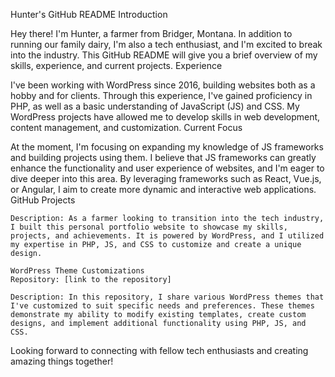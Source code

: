 Hunter's GitHub README
Introduction

Hey there! I'm Hunter, a farmer from Bridger, Montana. In addition to running our family dairy, I'm also a tech enthusiast, and I'm excited to break into the industry. This GitHub README will give you a brief overview of my skills, experience, and current projects.
Experience

I've been working with WordPress since 2016, building websites both as a hobby and for clients. Through this experience, I've gained proficiency in PHP, as well as a basic understanding of JavaScript (JS) and CSS. My WordPress projects have allowed me to develop skills in web development, content management, and customization.
Current Focus

At the moment, I'm focusing on expanding my knowledge of JS frameworks and building projects using them. I believe that JS frameworks can greatly enhance the functionality and user experience of websites, and I'm eager to dive deeper into this area. By leveraging frameworks such as React, Vue.js, or Angular, I aim to create more dynamic and interactive web applications.
GitHub Projects


    Description: As a farmer looking to transition into the tech industry, I built this personal portfolio website to showcase my skills, projects, and achievements. It is powered by WordPress, and I utilized my expertise in PHP, JS, and CSS to customize and create a unique design.

    WordPress Theme Customizations
    Repository: [link to the repository]

    Description: In this repository, I share various WordPress themes that I've customized to suit specific needs and preferences. These themes demonstrate my ability to modify existing templates, create custom designs, and implement additional functionality using PHP, JS, and CSS.

Looking forward to connecting with fellow tech enthusiasts and creating amazing things together!




